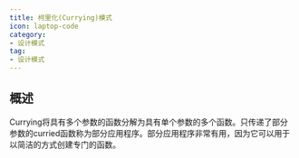 ```yaml
---
title: 柯里化(Currying)模式
icon: laptop-code
category:
- 设计模式
tag:
- 设计模式
---
```


## 概述

Currying将具有多个参数的函数分解为具有单个参数的多个函数。只传递了部分参数的curried函数称为部分应用程序。部分应用程序非常有用，因为它可以用于以简洁的方式创建专门的函数。

